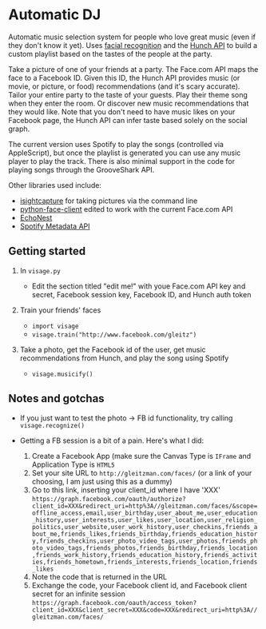 Automatic DJ
================================

Automatic music selection system for people
who love great music (even if they don't know it yet). Uses [facial recognition](http://developers.face.com/) and the [Hunch API](http://hunch.com/developers) to build a custom playlist based on the tastes of the people at the party.

Take a picture of one of your friends at a party. The Face.com API maps the face to a Facebook ID. Given this ID, the Hunch API provides music (or movie, or picture, or food) recommendations (and it's scary accurate). Tailor your entire party to the taste of your guests. Play their theme song when they enter the room. Or discover new music recommendations that they would like. Note that you don't need to have music likes on your Facebook page, the Hunch API can infer taste based solely on the social graph.

The current version uses Spotify to play the songs (controlled via AppleScript), but once the playlist is generated you can use any music player to play the track. There is also minimal support in the code for playing songs through the GrooveShark API.

Other libraries used include:

* [isightcapture](http://www.intergalactic.de/pages/iSight.html) for taking pictures via the command line
* [python-face-client](https://github.com/Kami/python-face-client) edited to work with the current Face.com API
* [EchoNest](http://code.google.com/p/pyechonest/)
* [Spotify Metadata API](http://developer.spotify.com/en/metadata-api/overview/)


Getting started
---------------

1. In `visage.py`
   * Edit the section titled "edit me!" with youe Face.com API key and secret, Facebook session key, Facebook ID, and Hunch auth token

2. Train your friends' faces
   * `import visage`
   * `visage.train("http://www.facebook.com/gleitz")`

4. Take a photo, get the Facebook id of the user, get music recommendations from Hunch, and play the song using Spotify
   * `visage.musicify()`

Notes and gotchas
-----------------

* If you just want to test the photo -> FB id functionality, try calling `visage.recognize()`

* Getting a FB session is a bit of a pain. Here's what I did:
  1. Create a Facebook App (make sure the Canvas Type is `IFrame` and Application Type is `HTML5`
  2. Set your site URL to `http://gleitzman.com/faces/` (or a link of your choosing, I am just using this as a dummy)
  3. Go to this link, inserting your client_id where I have 'XXX' `https://graph.facebook.com/oauth/authorize?client_id=XXX&redirect_uri=http%3A//gleitzman.com/faces/&scope=offline_access,email,user_birthday,user_about_me,user_education_history,user_interests,user_likes,user_location,user_religion_politics,user_website,user_work_history,user_checkins,friends_about_me,friends_likes,friends_birthday,friends_education_history,friends_checkins,user_photo_video_tags,user_photos,friends_photo_video_tags,friends_photos,friends_birthday,friends_location,friends_work_history,friends_education_history,friends_activities,friends_hometown,friends_interests,friends_location,friends_likes`
  4. Note the code that is returned in the URL
  5. Exchange the code, your Facebook client id, and Facebook client secret for an infinite session `https://graph.facebook.com/oauth/access_token?client_id=XXX&client_secret=XXX&code=XXX&redirect_uri=http%3A//gleitzman.com/faces/`
